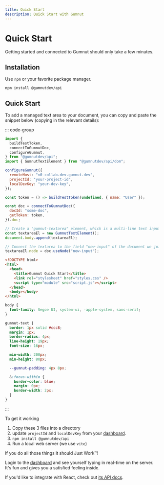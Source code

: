 ```yaml
---
title: Quick Start
description: Quick Start with Gumnut
---
```


# Quick Start

Getting started and connected to Gumnut should only take a few minutes.

## Installation

Use `npm` or your favorite package manager.

```bash
npm install @gumnutdev/api
```

## Quick Start

To add a managed text area to your document, you can copy and paste the snippet below (copying in the relevant details):

::: code-group

```javascript [script.js]
import {
  buildTestToken,
  connectToGumnutDoc,
  configureGumnut,
} from "@gumnutdev/api";
import { GumnutTextElement } from "@gumnutdev/api/dom";

configureGumnut({
  remoteHost: "v0-collab.dev.gumnut.dev",
  projectId: "your-project-id",
  localDevKey: "your-dev-key",
});

const token = () => buildTestToken(undefined, { name: "User" });

const doc = connectToGumnutDoc({
  docId: "some-doc",
  getToken: token,
}).doc;

// Create a "gumnut-textarea" element, which is a multi-line text input.
const textareaEl = new GumnutTextElement();
document.body.append(textareaEl);

// Connect the textarea to the field "new-input" of the document we joined before.
textareaEl.node = doc.useNode("new-input");
```

```html [index.html]
<!DOCTYPE html>
<html>
  <head>
    <title>Gumnut Quick Start</title>
    <link rel="stylesheet" href="styles.css" />
    <script type="module" src="script.js"></script>
  </head>
  <body></body>
</html>
```

```css [styles.css]
body {
  font-family: Segoe UI, system-ui, -apple-system, sans-serif;
}

gumnut-text {
  border: 1px solid #ccc8;
  margin: 1px;
  border-radius: 4px;
  line-height: 19px;
  font-size: 16px;

  min-width: 200px;
  min-height: 80px;

  --gumnut-padding: 4px 8px;

  &:focus-within {
    border-color: blue;
    margin: 0px;
    border-width: 2px;
  }
}
```

:::

To get it working

1. Copy these 3 files into a directory
2. update `projectId` and `localDevKey` from your [dashboard](https://dashboard.gumnut.dev).
3. `npm install @gumnutdev/api`
4. Run a local web server (we use `vite`)

If you do all those things it should Just Work™!

Login to the [dashboard](https://dashboard.gumnut.dev) and see yourself typing in real-time on the server. It's fun and gives you a satisfied feeling inside.

If you'd like to integrate with React, check out [its API docs](/components/react).
